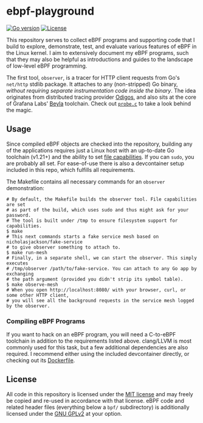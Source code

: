 # ebpf-playground
[![Go version](https://img.shields.io/badge/v1.21-555?logo=go)](go.mod)
[![License](https://img.shields.io/badge/license-MIT-informational)](#license)

This repository serves to collect eBPF programs and supporting code that I build
to explore, demonstrate, test, and evaluate various features of eBPF in the Linux kernel.
I aim to extensively document my eBPF programs, such that they may also be helpful as
introductions and guides to the landscape of low-level eBPF programming.

The first tool, `observer`, is a tracer for HTTP client requests from Go's `net/http`
stdlib package. It attaches to any (non-stripped) Go binary, *without requiring separate
instrumentation code inside the binary*. The idea originates from distributed tracing
provider [Odigos], and also sits at the core of Grafana Labs' [Beyla] toolchain. Check out
[`probe.c`](observer/bpf/probe.c) to take a look behind the magic.

[Odigos]: https://news.ycombinator.com/item?id=34442603
[Beyla]: https://grafana.com/blog/2023/09/13/grafana-beyla-open-source-ebpf-auto-instrumentation/

## Usage
Since compiled eBPF objects are checked into the repository, building any of the applications
requires just a Linux host with an up-to-date Go toolchain (v1.21+) and the ability to set
[file capabilities](https://man7.org/linux/man-pages/man7/capabilities.7.html). If you can
`sudo`, you are probably all set. For ease-of-use there is also a devcontainer setup included
in this repo, which fulfills all requirements.

The Makefile contains all necessary commands for an `observer` demonstration:
```shell
# By default, the Makefile builds the observer tool. File capabilities are set
# as part of the build, which uses sudo and thus might ask for your password.
# The tool is built under /tmp to ensure filesystem support for capabilities.
$ make
# This next commands starts a fake service mesh based on nicholasjackson/fake-service
# to give observer something to attach to.
$ make run-mesh
# Finally, in a separate shell, we can start the observer. This simply executes
# /tmp/observer /path/to/fake-service. You can attach to any Go app by exchanging
# the path argument (provided you didn't strip its symbol table).
$ make observe-mesh
# When you open http://localhost:8080/ with your browser, curl, or some other HTTP client,
# you will see all the background requests in the service mesh logged by the observer.
```

### Compiling eBPF Programs
If you want to hack on an eBPF program, you will need a C-to-eBPF toolchain in addition
to the requirements listed above. clang/LLVM is most commonly used for this task, but a
few additional dependencies are also required. I recommend either using the included
devcontainer directly, or checking out its [Dockerfile](.devcontainer/Dockerfile).

## License
All code in this repository is licensed under the [MIT license](LICENSE) and may freely
be copied and re-used in accordance with that license. eBPF code and related header files
(everything below a `bpf/` subdirectory) is additionally licensed under the
[GNU GPLv2](https://www.gnu.org/licenses/gpl-2.0.html) at your option.
